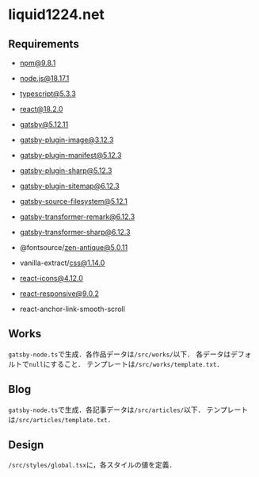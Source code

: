 # liquid1224.net

## Requirements

- npm@9.8.1
- node.js@18.17.1
- typescript@5.3.3
- react@18.2.0
- gatsby@5.12.11

- gatsby-plugin-image@3.12.3
- gatsby-plugin-manifest@5.12.3
- gatsby-plugin-sharp@5.12.3
- gatsby-plugin-sitemap@6.12.3
- gatsby-source-filesystem@5.12.1
- gatsby-transformer-remark@6.12.3
- gatsby-transformer-sharp@6.12.3

- @fontsource/zen-antique@5.0.11
- vanilla-extract/css@1.14.0
- react-icons@4.12.0
- react-responsive@9.0.2
- react-anchor-link-smooth-scroll

## Works

`gatsby-node.ts`で生成．各作品データは`/src/works/`以下．
各データはデフォルトで`null`にすること．
テンプレートは`/src/works/template.txt`．

## Blog

`gatsby-node.ts`で生成．各記事データは`/src/articles/`以下．
テンプレートは`/src/articles/template.txt`．

## Design

`/src/styles/global.tsx`に，各スタイルの値を定義．
